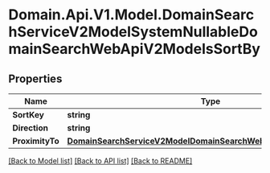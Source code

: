 # Domain.Api.V1.Model.DomainSearchServiceV2ModelSystemNullableDomainSearchWebApiV2ModelsSortBy
## Properties

Name | Type | Description | Notes
------------ | ------------- | ------------- | -------------
**SortKey** | **string** |  | [optional] 
**Direction** | **string** |  | [optional] 
**ProximityTo** | [**DomainSearchServiceV2ModelDomainSearchWebApiV2ModelsGeoPoint**](DomainSearchServiceV2ModelDomainSearchWebApiV2ModelsGeoPoint.md) |  | [optional] 

[[Back to Model list]](../README.md#documentation-for-models) [[Back to API list]](../README.md#documentation-for-api-endpoints) [[Back to README]](../README.md)

